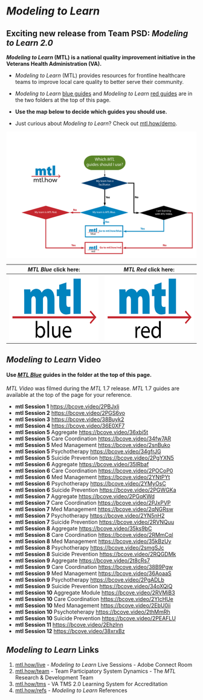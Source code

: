 # _Modeling to Learn_ 

## Exciting new release from Team PSD: _Modeling to Learn 2.0_

**_Modeling to Learn_ (MTL) is a national quality improvement initiative in the Veterans Health Administration (VA).** 
- _Modeling to Learn_ (MTL) provides resources for frontline healthcare teams to improve local care quality to better serve their community. 

- _Modeling to Learn_ [blue guides](https://mtl.how/blue) and _Modeling to Learn_ [red guides](https://mtl.how/red) are in the two folders at the top of this page.
- **Use the map below to decide which guides you should use.**
- Just curious about _Modeling to Learn_? Check out [mtl.how/demo](https://mtl.how/demo).

[<img src = "https://github.com/lzim/teampsd/blob/master/resources/maps/mtl.how_map.png">](https://mtl.how)

 _MTL Blue_ click here: | _MTL Red_ click here:
-- | --
[<img src = "https://github.com/lzim/teampsd/blob/master/resources/logos/mtl_how_blue.png" height = "175" width = "300">](https://github.com/lzim/mtl/tree/master/blue) | [<img src = "https://github.com/lzim/teampsd/blob/master/resources/logos/mtl_how_red.png" height = "175" width = "300">](https://github.com/lzim/mtl/tree/master/red) |

## _Modeling to Learn_ Video
#### Use [_MTL Blue_](https://mtl.how/blue) guides in the folder at the top of this page.
_MTL Video_ was filmed during the _MTL_ 1.7 release. _MTL_ 1.7 guides are available at the top of the page for your reference.

- **mtl Session 1** https://bcove.video/2PBJxli
- **mtl Session 2** https://bcove.video/2PGS6vo
- **mtl Session 3** https://bcove.video/38Buyk2
- **mtl Session 4** https://bcove.video/36E0XF7
- **mtl Session 5** Aggregate https://bcove.video/36xbi5t
- **mtl Session 5** Care Coordination https://bcove.video/34fw7AR
- **mtl Session 5** Med Management https://bcove.video/2snBuko
- **mtl Session 5** Psychotherapy https://bcove.video/34gfrJG
- **mtl Session 5** Suicide Prevention https://bcove.video/2PgYXN5
- **mtl Session 6** Aggregate https://bcove.video/35lRbaf
- **mtl Session 6** Care Coordination https://bcove.video/2POCoP0
- **mtl Session 6** Med Management https://bcove.video/2YNtPYt
- **mtl Session 6** Psychotherapy https://bcove.video/2YMyOsC
- **mtl Session 6** Suicide Prevention https://bcove.video/2PGWGKa
- **mtl Session 7** Aggregate https://bcove.video/2PGqKWd
- **mtl Session 7** Care Coordination https://bcove.video/2PJxPVP
- **mtl Session 7** Med Management https://bcove.video/2qNGRsw
- **mtl Session 7** Psychotherapy https://bcove.video/2YN5nH2
- **mtl Session 7** Suicide Prevention https://bcove.video/2RVNQuu
- **mtl Session 8** Aggregate https://bcove.video/35ks9bC
- **mtl Session 8** Care Coordination https://bcove.video/2RMmCql
- **mtl Session 8** Med Management  https://bcove.video/35kBzUy
- **mtl Session 8** Psychotherapy https://bcove.video/2smgSJc
- **mtl Session 8** Suicide Prevention https://bcove.video/2RQGDMk
- **mtl Session 9** Aggregate https://bcove.video/2t8cRs7
- **mtl Session 9** Care Coordination https://bcove.video/38B9Pgw
- **mtl Session 9** Med Management https://bcove.video/36AoaaS
- **mtl Session 9** Psychotherapy https://bcove.video/2PgADLb
- **mtl Session 9** Suicide Prevention https://bcove.video/34oXQiQ
- **mtl Session 10** Aggregate Module https://bcove.video/2RVMiB3
- **mtl Session 10** Care Coordination https://bcove.video/2YIcHUe
- **mtl Session 10** Med Management https://bcove.video/2EbU0ii
- **mtl Session 10** Psychoteherapy https://bcove.video/2thMmRh
- **mtl Session 10** Suicide Prevention https://bcove.video/2PEAFLU
- **mtl Session 11** https://bcove.video/2EhzInn
- **mtl Session 12** https://bcove.video/38xrxBz

## *Modeling to Learn* Links
1. [mtl.how/live](https://www.mtl.how/live) - _Modeling to Learn_ Live Sessions - Adobe Connect Room
2. [mtl.how/team](https://www.mtl.how/team) - Team Participatory System Dynamics - The _MTL_ Research & Development Team
3. [mtl.how/tms](https://www.mtl.how/tms) - VA TMS 2.0 Learning System for Accreditation
4. [mtl.how/refs](https://www.mtl.how/refs) - _Modeling to Learn_ References 


